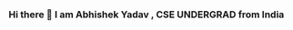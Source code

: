 ### Hi there 👋 I am Abhishek Yadav , CSE UNDERGRAD from India

<!--
**abhi-nandan09/abhi-nandan09** is a ✨ _special_ ✨ repository because its `README.md` (this file) appears on your GitHub profile.

Here are some ideas to get you started:

- 🔭 I’m currently working on ... Improving my Skills
- 🌱 I’m currently learning C & C++
- 📫 How to reach me: ...abhisheknandan37@gmail.com
- ⚡ Fun fact: ...lazy yet collaborative
-->
